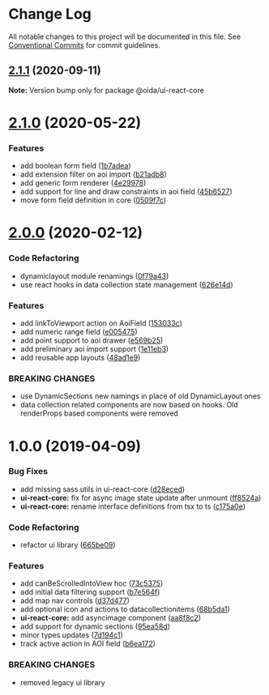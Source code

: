 # Change Log

All notable changes to this project will be documented in this file.
See [Conventional Commits](https://conventionalcommits.org) for commit guidelines.

## [2.1.1](https://gitlab.dev.eoss-cloud.it/frontend/oida/compare/@oida/ui-react-core@2.1.0...@oida/ui-react-core@2.1.1) (2020-09-11)

**Note:** Version bump only for package @oida/ui-react-core





# [2.1.0](https://gitlab.dev.eoss-cloud.it/frontend/oida/compare/@oida/ui-react-core@2.0.0...@oida/ui-react-core@2.1.0) (2020-05-22)


### Features

* add boolean form field ([1b7adea](https://gitlab.dev.eoss-cloud.it/frontend/oida/commit/1b7adea115d290ec2474a2e6f89b8675ac821c6d))
* add extension filter on aoi import ([b21adb8](https://gitlab.dev.eoss-cloud.it/frontend/oida/commit/b21adb813b777f15f6832688a1cb14ed323cd723))
* add generic form renderer ([4e29978](https://gitlab.dev.eoss-cloud.it/frontend/oida/commit/4e29978f774a0ae8fc2bf99fcb4cf44d63fa64c2))
* add support for line and draw constraints in aoi field ([45b6527](https://gitlab.dev.eoss-cloud.it/frontend/oida/commit/45b6527e3ae17e0958828f50da32228acd27846b))
* move form field definition in core ([0509f7c](https://gitlab.dev.eoss-cloud.it/frontend/oida/commit/0509f7c0a191d6220d1cbfa04ac13a3504402a79))





# [2.0.0](https://gitlab.dev.eoss-cloud.it/frontend/oida/compare/@oida/ui-react-core@1.0.0...@oida/ui-react-core@2.0.0) (2020-02-12)


### Code Refactoring

* dynamiclayout module renamings ([0f79a43](https://gitlab.dev.eoss-cloud.it/frontend/oida/commit/0f79a4344fea852ce0cb27f3bb6e6e91a2e958e2))
* use react hooks in data collection state management ([626e14d](https://gitlab.dev.eoss-cloud.it/frontend/oida/commit/626e14d20d4460b327b1f502e39ae8a7ca7b925f))


### Features

* add linkToViewport action on AoiField ([153033c](https://gitlab.dev.eoss-cloud.it/frontend/oida/commit/153033cba2b60725a578f9c3bdd0e1e8e0e9b5b6))
* add numeric range field ([e005475](https://gitlab.dev.eoss-cloud.it/frontend/oida/commit/e005475744a4cee15fc665dc2ffc906c6e1919b3))
* add point support to aoi drawer ([e569b25](https://gitlab.dev.eoss-cloud.it/frontend/oida/commit/e569b253e195eca08a9ae608355d9de28aed0dca))
* add preliminary aoi import support ([1e11eb3](https://gitlab.dev.eoss-cloud.it/frontend/oida/commit/1e11eb3fd026c134fbd62ddc39463557edd8c2f5))
* add reusable app layouts ([48ad1e9](https://gitlab.dev.eoss-cloud.it/frontend/oida/commit/48ad1e9fdb11916184083e0cf43e2e216cac7406))


### BREAKING CHANGES

* use DynamicSections new namings in place of old DynamicLayout ones
* data collection related components are now based on hooks. Old renderProps based
components were removed





# 1.0.0 (2019-04-09)


### Bug Fixes

* add missing sass utils in ui-react-core ([d28eced](https://gitlab.dev.eoss-cloud.it/frontend/oida/commit/d28eced))
* **ui-react-core:** fix for async image state update after unmount ([ff8524a](https://gitlab.dev.eoss-cloud.it/frontend/oida/commit/ff8524a))
* **ui-react-core:** rename interface definitions from tsx to ts ([c175a0e](https://gitlab.dev.eoss-cloud.it/frontend/oida/commit/c175a0e))


### Code Refactoring

* refactor ui library ([665be09](https://gitlab.dev.eoss-cloud.it/frontend/oida/commit/665be09))


### Features

* add canBeScrolledIntoView hoc ([73c5375](https://gitlab.dev.eoss-cloud.it/frontend/oida/commit/73c5375))
* add initial data filtering support ([b7e564f](https://gitlab.dev.eoss-cloud.it/frontend/oida/commit/b7e564f))
* add map nav controls ([d37d477](https://gitlab.dev.eoss-cloud.it/frontend/oida/commit/d37d477))
* add optional icon and actions to datacollectionitems ([68b5da1](https://gitlab.dev.eoss-cloud.it/frontend/oida/commit/68b5da1))
* **ui-react-core:** add asyncimage component ([aa8f8c2](https://gitlab.dev.eoss-cloud.it/frontend/oida/commit/aa8f8c2))
* add support for dynamic sections ([95ea58d](https://gitlab.dev.eoss-cloud.it/frontend/oida/commit/95ea58d))
* minor types updates ([7d194c1](https://gitlab.dev.eoss-cloud.it/frontend/oida/commit/7d194c1))
* track active action in AOI field ([b6ea172](https://gitlab.dev.eoss-cloud.it/frontend/oida/commit/b6ea172))


### BREAKING CHANGES

* removed legacy ui library

